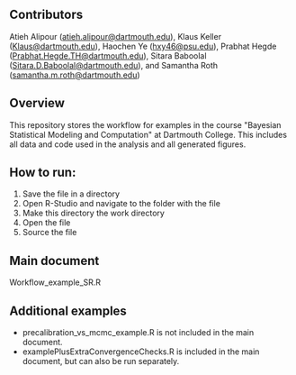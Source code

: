 ## Contributors
Atieh Alipour (atieh.alipour@dartmouth.edu), Klaus Keller (Klaus@dartmouth.edu), Haochen Ye (hxy46@psu.edu), Prabhat Hegde (Prabhat.Hegde.TH@dartmouth.edu), Sitara Baboolal (Sitara.D.Baboolal@dartmouth.edu), and Samantha Roth (samantha.m.roth@dartmouth.edu)

## Overview
This repository stores the workflow for examples in the course "Bayesian Statistical Modeling and Computation" at Dartmouth College. This includes all data and code used in the analysis and all generated figures.

## How to run:
1. Save the file in a directory
2. Open R-Studio and navigate to the folder with the file
3. Make this directory the work directory
4. Open the file
5. Source the file

## Main document
Workflow_example_SR.R

## Additional examples
- precalibration_vs_mcmc_example.R is not included in the main document.
- examplePlusExtraConvergenceChecks.R is included in the main document, but can also be run separately.
